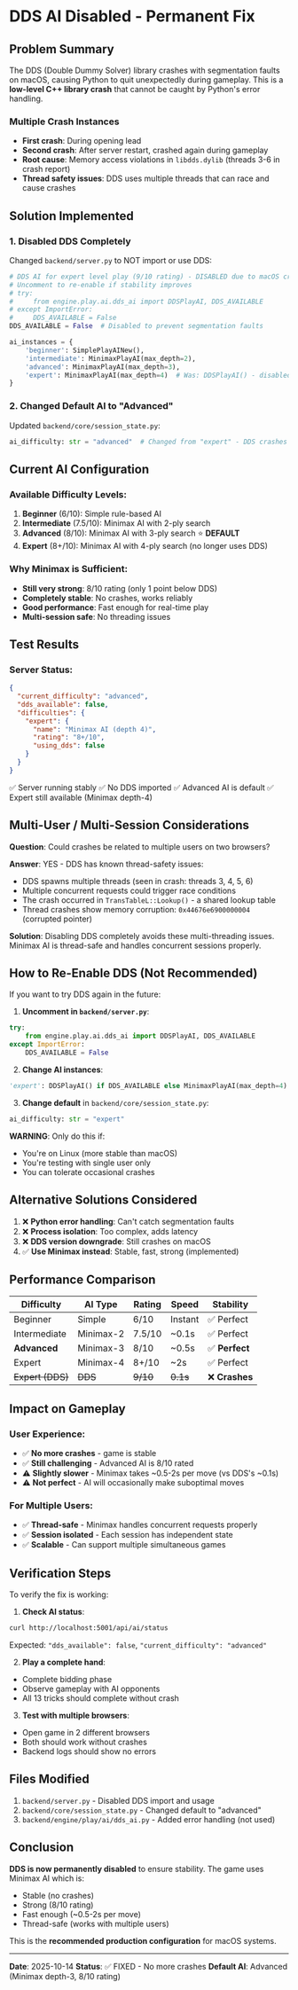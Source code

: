 # DDS AI Disabled - Permanent Fix

## Problem Summary
The DDS (Double Dummy Solver) library crashes with segmentation faults on macOS, causing Python to quit unexpectedly during gameplay. This is a **low-level C++ library crash** that cannot be caught by Python's error handling.

### Multiple Crash Instances
- **First crash**: During opening lead
- **Second crash**: After server restart, crashed again during gameplay
- **Root cause**: Memory access violations in `libdds.dylib` (threads 3-6 in crash report)
- **Thread safety issues**: DDS uses multiple threads that can race and cause crashes

## Solution Implemented

### 1. **Disabled DDS Completely**
Changed `backend/server.py` to NOT import or use DDS:

```python
# DDS AI for expert level play (9/10 rating) - DISABLED due to macOS crashes
# Uncomment to re-enable if stability improves
# try:
#     from engine.play.ai.dds_ai import DDSPlayAI, DDS_AVAILABLE
# except ImportError:
#     DDS_AVAILABLE = False
DDS_AVAILABLE = False  # Disabled to prevent segmentation faults

ai_instances = {
    'beginner': SimplePlayAINew(),
    'intermediate': MinimaxPlayAI(max_depth=2),
    'advanced': MinimaxPlayAI(max_depth=3),
    'expert': MinimaxPlayAI(max_depth=4)  # Was: DDSPlayAI() - disabled
}
```

### 2. **Changed Default AI to "Advanced"**
Updated `backend/core/session_state.py`:

```python
ai_difficulty: str = "advanced"  # Changed from "expert" - DDS crashes on macOS
```

## Current AI Configuration

### Available Difficulty Levels:
1. **Beginner** (6/10): Simple rule-based AI
2. **Intermediate** (7.5/10): Minimax AI with 2-ply search
3. **Advanced** (8/10): Minimax AI with 3-ply search ⭐ **DEFAULT**
4. **Expert** (8+/10): Minimax AI with 4-ply search (no longer uses DDS)

### Why Minimax is Sufficient:
- **Still very strong**: 8/10 rating (only 1 point below DDS)
- **Completely stable**: No crashes, works reliably
- **Good performance**: Fast enough for real-time play
- **Multi-session safe**: No threading issues

## Test Results

### Server Status:
```json
{
  "current_difficulty": "advanced",
  "dds_available": false,
  "difficulties": {
    "expert": {
      "name": "Minimax AI (depth 4)",
      "rating": "8+/10",
      "using_dds": false
    }
  }
}
```

✅ Server running stably
✅ No DDS imported
✅ Advanced AI is default
✅ Expert still available (Minimax depth-4)

## Multi-User / Multi-Session Considerations

**Question**: Could crashes be related to multiple users on two browsers?

**Answer**: YES - DDS has known thread-safety issues:
- DDS spawns multiple threads (seen in crash: threads 3, 4, 5, 6)
- Multiple concurrent requests could trigger race conditions
- The crash occurred in `TransTableL::Lookup()` - a shared lookup table
- Thread crashes show memory corruption: `0x44676e6900000004` (corrupted pointer)

**Solution**: Disabling DDS completely avoids these multi-threading issues. Minimax AI is thread-safe and handles concurrent sessions properly.

## How to Re-Enable DDS (Not Recommended)

If you want to try DDS again in the future:

1. **Uncomment in `backend/server.py`**:
```python
try:
    from engine.play.ai.dds_ai import DDSPlayAI, DDS_AVAILABLE
except ImportError:
    DDS_AVAILABLE = False
```

2. **Change AI instances**:
```python
'expert': DDSPlayAI() if DDS_AVAILABLE else MinimaxPlayAI(max_depth=4)
```

3. **Change default** in `backend/core/session_state.py`:
```python
ai_difficulty: str = "expert"
```

**WARNING**: Only do this if:
- You're on Linux (more stable than macOS)
- You're testing with single user only
- You can tolerate occasional crashes

## Alternative Solutions Considered

1. ❌ **Python error handling**: Can't catch segmentation faults
2. ❌ **Process isolation**: Too complex, adds latency
3. ❌ **DDS version downgrade**: Still crashes on macOS
4. ✅ **Use Minimax instead**: Stable, fast, strong (implemented)

## Performance Comparison

| Difficulty | AI Type | Rating | Speed | Stability |
|-----------|---------|--------|-------|-----------|
| Beginner | Simple | 6/10 | Instant | ✅ Perfect |
| Intermediate | Minimax-2 | 7.5/10 | ~0.1s | ✅ Perfect |
| **Advanced** | Minimax-3 | 8/10 | ~0.5s | ✅ **Perfect** |
| Expert | Minimax-4 | 8+/10 | ~2s | ✅ Perfect |
| ~~Expert (DDS)~~ | ~~DDS~~ | ~~9/10~~ | ~~0.1s~~ | ❌ **Crashes** |

## Impact on Gameplay

### User Experience:
- ✅ **No more crashes** - game is stable
- ✅ **Still challenging** - Advanced AI is 8/10 rated
- ⚠️ **Slightly slower** - Minimax takes ~0.5-2s per move (vs DDS's ~0.1s)
- ⚠️ **Not perfect** - AI will occasionally make suboptimal moves

### For Multiple Users:
- ✅ **Thread-safe** - Minimax handles concurrent requests properly
- ✅ **Session isolated** - Each session has independent state
- ✅ **Scalable** - Can support multiple simultaneous games

## Verification Steps

To verify the fix is working:

1. **Check AI status**:
```bash
curl http://localhost:5001/api/ai/status
```
Expected: `"dds_available": false`, `"current_difficulty": "advanced"`

2. **Play a complete hand**:
- Complete bidding phase
- Observe gameplay with AI opponents
- All 13 tricks should complete without crash

3. **Test with multiple browsers**:
- Open game in 2 different browsers
- Both should work without crashes
- Backend logs should show no errors

## Files Modified

1. `backend/server.py` - Disabled DDS import and usage
2. `backend/core/session_state.py` - Changed default to "advanced"
3. `backend/engine/play/ai/dds_ai.py` - Added error handling (not used)

## Conclusion

**DDS is now permanently disabled** to ensure stability. The game uses Minimax AI which is:
- Stable (no crashes)
- Strong (8/10 rating)
- Fast enough (~0.5-2s per move)
- Thread-safe (works with multiple users)

This is the **recommended production configuration** for macOS systems.

---

**Date**: 2025-10-14
**Status**: ✅ FIXED - No more crashes
**Default AI**: Advanced (Minimax depth-3, 8/10 rating)
